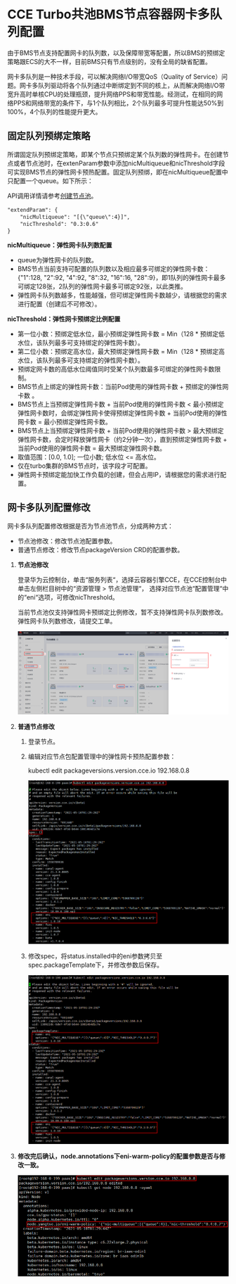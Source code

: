 # CCE Turbo共池BMS节点容器网卡多队列配置<a name="cce_01_0358"></a>

由于BMS节点支持配置网卡的队列数，以及保障带宽等配置，所以BMS的预绑定策略跟ECS的大不一样，目前BMS只有节点级别的，没有全局的缺省配置。

网卡多队列是一种技术手段，可以解决网络I/O带宽QoS（Quality of Service）问题。网卡多队列驱动将各个队列通过中断绑定到不同的核上，从而解决网络I/O带宽升高时单核CPU的处理瓶颈，提升网络PPS和带宽性能。经测试，在相同的网络PPS和网络带宽的条件下，与1个队列相比，2个队列最多可提升性能达50%到100%，4个队列的性能提升更大。

## 固定队列预绑定策略<a name="zh-cn_topic_0251753944_section84851391244"></a>

所谓固定队列预绑定策略，即某个节点只预绑定某个队列数的弹性网卡。在创建节点或者节点池时，在extenParam参数中添加nicMultiqueue和nicThreshold字段可实现BMS节点的弹性网卡预热配置。固定队列预绑，即在nicMultiqueue配置中只配置一个queue。如下所示：

API调用详情请参考[创建节点池](https://support.huaweicloud.com/api-cce/cce_02_0354.html)。

```
"extendParam": {
    "nicMultiqueue": "[{\"queue\":4}]",
    "nicThreshold": "0.3:0.6"
}
```

**nicMultiqueue：弹性网卡队列数配置**

-   queue为弹性网卡的队列数。
-   BMS节点当前支持可配置的队列数以及相应最多可绑定的弹性网卡数：\{"1":128, "2":92, "4":92, "8":32, "16":16, "28":9\}，即1队列的弹性网卡最多可绑定128张，2队列的弹性网卡最多可绑定92张，以此类推。
-   弹性网卡队列数越多，性能越强，但可绑定弹性网卡数越少，请根据您的需求进行配置（创建后不可修改）。

**nicThreshold：弹性网卡预绑定比例配置**

-   第一位小数：预绑定低水位，最小预绑定弹性网卡数 = Min（128 \* 预绑定低水位，该队列最多可支持绑定的弹性网卡数）。
-   第二位小数：预绑定高水位，最大预绑定弹性网卡数 = Min（128 \* 预绑定高水位，该队列最多可支持绑定的弹性网卡数）。
-   预绑定网卡数的高低水位阈值同时受某个队列数最多可绑定的弹性网卡数限制。
-   BMS节点上绑定的弹性网卡数：当前Pod使用的弹性网卡数 + 预绑定的弹性网卡数 。
-   BMS节点上当预绑定弹性网卡数 + 当前Pod使用的弹性网卡数 < 最小预绑定弹性网卡数时，会绑定弹性网卡使得预绑定弹性网卡数 + 当前Pod使用的弹性网卡数 = 最小预绑定弹性网卡数。
-   BMS节点上当预绑定弹性网卡数 + 当前Pod使用的弹性网卡数 \> 最大预绑定弹性网卡数，会定时释放弹性网卡（约2分钟一次），直到预绑定弹性网卡数 + 当前Pod使用的弹性网卡数 = 最大预绑定弹性网卡数。
-   取值范围：\[0.0, 1.0\]; 一位小数; 低水位 <= 高水位。
-   仅在turbo集群的BMS节点时，该字段才可配置。
-   弹性网卡预绑定能加快工作负载的创建，但会占用IP，请根据您的需求进行配置。

## 网卡多队列配置修改<a name="zh-cn_topic_0251753944_section6141345191318"></a>

网卡多队列配置修改根据是否为节点池节点，分成两种方式：

-   节点池修改：修改节点池配置参数。
-   普通节点修改：修改节点packageVersion CRD的配置参数。

1.  **节点池修改**

    登录华为云控制台，单击“服务列表“，选择云容器引擎CCE，在CCE控制台中单击左侧栏目树中的“资源管理 \> 节点池管理“， 选择对应节点池“配置管理“中的“eni“选项，可修改nicThreshold。

    当前节点池仅支持弹性网卡预绑定比例修改，暂不支持弹性网卡队列数修改。弹性网卡队列数修改，请提交工单。

    ![](figures/zh-cn_image_0000001110269520.png)

2.  **普通节点修改**
    1.  登录节点。
    2.  编辑对应节点包配置管理中的弹性网卡预热配置参数：

        kubectl edit packageversions.version.cce.io 192.168.0.8

        ![](figures/zh-cn_image_0000001156349481.png)

    3.  修改spec，将status.installed中的eni参数拷贝至spec.packageTemplate下，并修改参数后保存。

        ![](figures/zh-cn_image_0000001156189511.png)

3.  **修改完后确认，node.annotations下eni-warm-policy的配置参数是否与修改一致。**

    ![](figures/zh-cn_image_0000001110109616.png)


